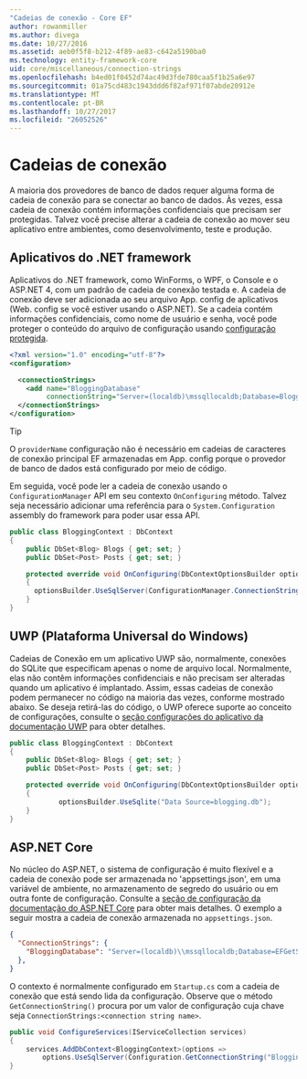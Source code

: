 ```yaml
---
"Cadeias de conexão - Core EF"
author: rowanmiller
ms.author: divega
ms.date: 10/27/2016
ms.assetid: aeb0f5f8-b212-4f89-ae83-c642a5190ba0
ms.technology: entity-framework-core
uid: core/miscellaneous/connection-strings
ms.openlocfilehash: b4ed01f0452d74ac49d3fde780caa5f1b25a6e97
ms.sourcegitcommit: 01a75cd483c1943ddd6f82af971f07abde20912e
ms.translationtype: MT
ms.contentlocale: pt-BR
ms.lasthandoff: 10/27/2017
ms.locfileid: "26052526"
---
```

# <a name="connection-strings"></a>Cadeias de conexão

A maioria dos provedores de banco de dados requer alguma forma de cadeia de conexão para se conectar ao banco de dados. Às vezes, essa cadeia de conexão contém informações confidenciais que precisam ser protegidas. Talvez você precise alterar a cadeia de conexão ao mover seu aplicativo entre ambientes, como desenvolvimento, teste e produção.

## <a name="net-framework-applications"></a>Aplicativos do .NET framework

Aplicativos do .NET framework, como WinForms, o WPF, o Console e o ASP.NET 4, com um padrão de cadeia de conexão testada e. A cadeia de conexão deve ser adicionada ao seu arquivo App. config de aplicativos (Web. config se você estiver usando o ASP.NET). Se a cadeia contém informações confidenciais, como nome de usuário e senha, você pode proteger o conteúdo do arquivo de configuração usando [configuração protegida](https://docs.microsoft.com/dotnet/framework/data/adonet/connection-strings-and-configuration-files#encrypting-configuration-file-sections-using-protected-configuration).

``` xml
<?xml version="1.0" encoding="utf-8"?>
<configuration>

  <connectionStrings>
    <add name="BloggingDatabase"
         connectionString="Server=(localdb)\mssqllocaldb;Database=Blogging;Trusted_Connection=True;" />
  </connectionStrings>
</configuration>
```

> [!TIP]  
> O `providerName` configuração não é necessário em cadeias de caracteres de conexão principal EF armazenadas em App. config porque o provedor de banco de dados está configurado por meio de código.

Em seguida, você pode ler a cadeia de conexão usando o `ConfigurationManager` API em seu contexto `OnConfiguring` método. Talvez seja necessário adicionar uma referência para o `System.Configuration` assembly do framework para poder usar essa API.

``` csharp
public class BloggingContext : DbContext
{
    public DbSet<Blog> Blogs { get; set; }
    public DbSet<Post> Posts { get; set; }

    protected override void OnConfiguring(DbContextOptionsBuilder optionsBuilder)
    {
      optionsBuilder.UseSqlServer(ConfigurationManager.ConnectionStrings["BloggingDatabase"].ConnectionString);
    }
}
```

## <a name="universal-windows-platform-uwp"></a>UWP (Plataforma Universal do Windows)

Cadeias de Conexão em um aplicativo UWP são, normalmente, conexões do SQLite que especificam apenas o nome de arquivo local. Normalmente, elas não contêm informações confidenciais e não precisam ser alteradas quando um aplicativo é implantado. Assim, essas cadeias de conexão podem permanecer no código na maioria das vezes, conforme mostrado abaixo. Se deseja retirá-las do código, o UWP oferece suporte ao conceito de configurações, consulte o [seção configurações do aplicativo da documentação UWP](https://docs.microsoft.com/windows/uwp/app-settings/store-and-retrieve-app-data) para obter detalhes.

``` csharp
public class BloggingContext : DbContext
{
    public DbSet<Blog> Blogs { get; set; }
    public DbSet<Post> Posts { get; set; }

    protected override void OnConfiguring(DbContextOptionsBuilder optionsBuilder)
    {
            optionsBuilder.UseSqlite("Data Source=blogging.db");
    }
}
```

## <a name="aspnet-core"></a>ASP.NET Core

No núcleo do ASP.NET, o sistema de configuração é muito flexível e a cadeia de conexão pode ser armazenada no 'appsettings.json', em uma variável de ambiente, no armazenamento de segredo do usuário ou em outra fonte de configuração. Consulte a [seção de configuração da documentação do ASP.NET Core](https://docs.asp.net/en/latest/fundamentals/configuration.html) para obter mais detalhes. O exemplo a seguir mostra a cadeia de conexão armazenada no `appsettings.json`.

``` json
{
  "ConnectionStrings": {
    "BloggingDatabase": "Server=(localdb)\\mssqllocaldb;Database=EFGetStarted.ConsoleApp.NewDb;Trusted_Connection=True;"
  },
}
```

O contexto é normalmente configurado em `Startup.cs` com a cadeia de conexão que está sendo lida da configuração. Observe que o método `GetConnectionString()` procura por um valor de configuração cuja chave seja `ConnectionStrings:<connection string name>`.
``` csharp
public void ConfigureServices(IServiceCollection services)
{
    services.AddDbContext<BloggingContext>(options =>
        options.UseSqlServer(Configuration.GetConnectionString("BloggingDatabase")));
}
```
